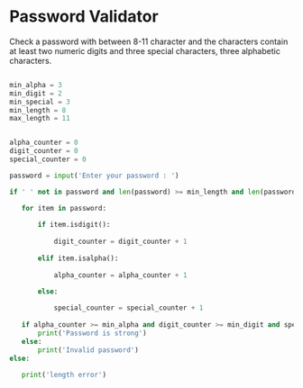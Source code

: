 # Password Validator
 Check a password with between 8-11 character and the characters contain at least two numeric digits and three special characters, three alphabetic characters. 
 
 ```python
 
min_alpha = 3
min_digit = 2
min_special = 3
min_length = 8
max_length = 11


alpha_counter = 0
digit_counter = 0
special_counter = 0

password = input('Enter your password : ')

if ' ' not in password and len(password) >= min_length and len(password) <= max_length :

    for item in password: 
        
        if item.isdigit():
            
            digit_counter = digit_counter + 1
            
        elif item.isalpha():
            
            alpha_counter = alpha_counter + 1
 
        else:
            
            special_counter = special_counter + 1
            
    if alpha_counter >= min_alpha and digit_counter >= min_digit and special_counter >= min_special:
        print('Password is strong')
    else:
        print('Invalid password')
else:
        
    print('length error')
 ```
 

